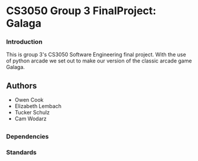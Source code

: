 # CS3050 Group 3 FinalProject: Galaga

### Introduction

This is group 3's CS3050 Software Engineering final project. With the use of python arcade we set out to make our version of the classic arcade game Galaga. 

## Authors
- Owen Cook
- Elizabeth Lembach
- Tucker Schulz 
- Cam Wodarz

##

### Dependencies 



### Standards


